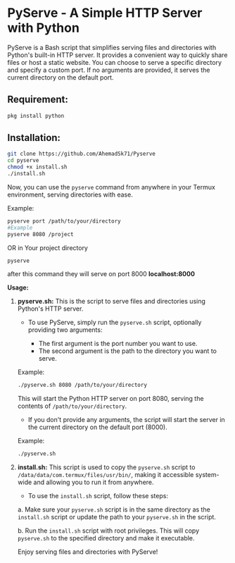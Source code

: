 # **PyServe - A Simple HTTP Server with Python**

PyServe is a Bash script that simplifies serving files and directories with Python's built-in HTTP server. It provides a convenient way to quickly share files or host a static website. You can choose to serve a specific directory and specify a custom port. If no arguments are provided, it serves the current directory on the default port.

## Requirement:
   ```bash
   pkg install python
   ```
## **Installation:**

   ```bash
   git clone https://github.com/AhemadSk71/Pyserve
   cd pyserve
   chmod +x install.sh
   ./install.sh
   ```

   Now, you can use the `pyserve` command from anywhere in your Termux environment, serving directories with ease.

   Example:

   ```bash
   pyserve port /path/to/your/directory
   #Example
   pyserve 8080 /project
   ```
   OR
   in Your project directory
   ```bash
   pyserve
   ```
   after this command they will serve on port 8000 
   **localhost:8000**
   
**Usage:**

1. **pyserve.sh:** This is the script to serve files and directories using Python's HTTP server.

   - To use PyServe, simply run the `pyserve.sh` script, optionally providing two arguments:

     - The first argument is the port number you want to use.
     - The second argument is the path to the directory you want to serve.

   Example:

   ```bash
   ./pyserve.sh 8080 /path/to/your/directory
   ```

   This will start the Python HTTP server on port 8080, serving the contents of `/path/to/your/directory`.

   - If you don't provide any arguments, the script will start the server in the current directory on the default port (8000).

   Example:

   ```bash
   ./pyserve.sh
   ```

2. **install.sh:** This script is used to copy the `pyserve.sh` script to `/data/data/com.termux/files/usr/bin/`, making it accessible system-wide and allowing you to run it from anywhere.

   - To use the `install.sh` script, follow these steps:

   a. Make sure your `pyserve.sh` script is in the same directory as the `install.sh` script or update the path to your `pyserve.sh` in the script.

   b. Run the `install.sh` script with root privileges. This will copy `pyserve.sh` to the specified directory and make it executable.

   Enjoy serving files and directories with PyServe!
